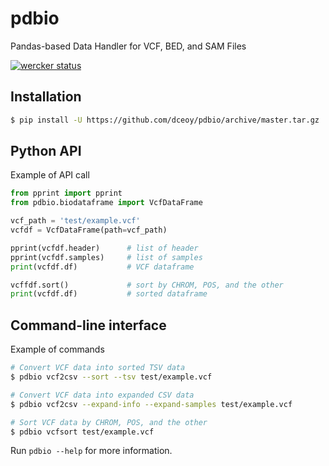 pdbio
=====

Pandas-based Data Handler for VCF, BED, and SAM Files

[![wercker status](https://app.wercker.com/status/fe5472a8f890edd3169e7bae5b648bac/s/master "wercker status")](https://app.wercker.com/project/byKey/fe5472a8f890edd3169e7bae5b648bac)

Installation
------------

```sh
$ pip install -U https://github.com/dceoy/pdbio/archive/master.tar.gz
```

Python API
----------

Example of API call

```py
from pprint import pprint
from pdbio.biodataframe import VcfDataFrame

vcf_path = 'test/example.vcf'
vcfdf = VcfDataFrame(path=vcf_path)

pprint(vcfdf.header)      # list of header
pprint(vcfdf.samples)     # list of samples
print(vcfdf.df)           # VCF dataframe

vcffdf.sort()             # sort by CHROM, POS, and the other
print(vcfdf.df)           # sorted dataframe
```

Command-line interface
----------------------

Example of commands

```sh
# Convert VCF data into sorted TSV data
$ pdbio vcf2csv --sort --tsv test/example.vcf

# Convert VCF data into expanded CSV data
$ pdbio vcf2csv --expand-info --expand-samples test/example.vcf

# Sort VCF data by CHROM, POS, and the other
$ pdbio vcfsort test/example.vcf
```

Run `pdbio --help` for more information.
